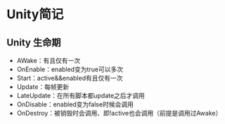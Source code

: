 # Unity简记

## Unity 生命期

- AWake：有且仅有一次
- OnEnable：enabled变为true可以多次
- Start：active&&enabled有且仅有一次
- Update：每帧更新
- LateUpdate：在所有脚本都update之后才调用
- OnDisable：enabled变为false时候会调用
- OnDestroy：被销毁时会调用、即!active也会调用（前提是调用过Awake）